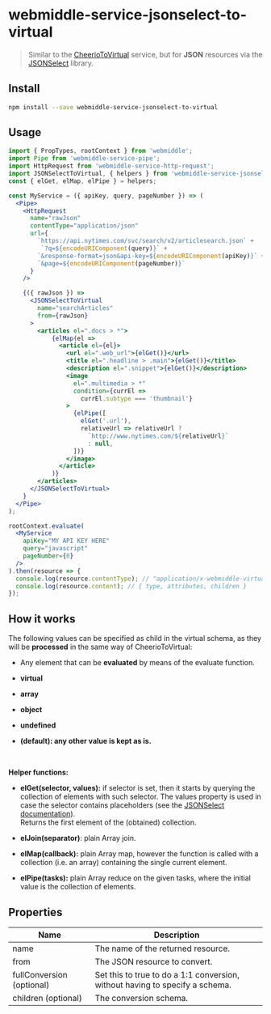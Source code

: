 # webmiddle-service-jsonselect-to-virtual 

> Similar to the [CheerioToVirtual](https://github.com/webmiddle/webmiddle/tree/master/packages/webmiddle-service-cheerio-to-virtual) service, but for **JSON** resources via the [JSONSelect](https://github.com/lloyd/JSONSelect) library.

## Install

```bash
npm install --save webmiddle-service-jsonselect-to-virtual 
```

## Usage

```jsx
import { PropTypes, rootContext } from 'webmiddle';
import Pipe from 'webmiddle-service-pipe';
import HttpRequest from 'webmiddle-service-http-request';
import JSONSelectToVirtual, { helpers } from 'webmiddle-service-jsonselect-to-virtual';
const { elGet, elMap, elPipe } = helpers;

const MyService = ({ apiKey, query, pageNumber }) => (
  <Pipe>
    <HttpRequest
      name="rawJson"
      contentType="application/json"
      url={
        `https://api.nytimes.com/svc/search/v2/articlesearch.json` +
         `?q=${encodeURIComponent(query)}` +
        `&response-format=json&api-key=${encodeURIComponent(apiKey)}` +
        `&page=${encodeURIComponent(pageNumber)}`
      }
    />

    {({ rawJson }) =>
      <JSONSelectToVirtual
        name="searchArticles"
        from={rawJson}
      >
        <articles el=".docs > *">
            {elMap(el =>
              <article el={el}>
                <url el=".web_url">{elGet()}</url>
                <title el=".headline > .main">{elGet()}</title>
                <description el=".snippet">{elGet()}</description>
                <image
                  el=".multimedia > *"
                  condition={currEl =>
                    currEl.subtype === 'thumbnail'}
                >
                  {elPipe([
                    elGet('.url'),
                    relativeUrl => relativeUrl ?
                      `http://www.nytimes.com/${relativeUrl}`
                      : null,
                  ])}
                </image>
              </article>
            )}
        </articles>
      </JSONSelectToVirtual>
    }
  </Pipe>
);

rootContext.evaluate(
  <MyService
    apiKey="MY API KEY HERE"
    query="javascript"
    pageNumber={0}
  />
).then(resource => {
  console.log(resource.contentType); // "application/x-webmiddle-virtual"
  console.log(resource.content); // { type, attributes, children }
});
```

## How it works

The following values can be specified as child in the virtual schema, as
they will be **processed** in the same way of CheerioToVirtual:

-   Any element that can be **evaluated** by means of the evaluate
    function.

-   **virtual**

-   **array**

-   **object**

-   **undefined**

-   **(default): any other value is kept as is.**

<br />

**Helper functions:**

-   **elGet(selector, values):** if selector is set, then it starts by
    querying the collection of elements with such selector. The values
    property is used in case the selector contains placeholders (see the
    [JSONSelect documentation](https://github.com/lloyd/JSONSelect/blob/master/JSONSelect.md)).<br />
    Returns the first element of the (obtained) collection.

-   **elJoin(separator)**: plain Array join.

-   **elMap(callback):** plain Array map, however the function is called
    with a collection (i.e. an array) containing the single current
    element.

-   **elPipe(tasks):** plain Array reduce on the given tasks, where the
    initial value is the collection of elements.

## Properties

Name                       | Description
---------------------------|------------------------------------------------------
name                       | The name of the returned resource.
from                       | The JSON resource to convert.
fullConversion (optional)  | Set this to true to do a 1:1 conversion, without having to specify a schema.
children (optional)        | The conversion schema.
